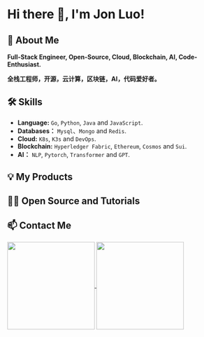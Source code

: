 # Hi there 👋, I'm Jon Luo!

## 🚀 About Me
**Full-Stack Engineer, Open-Source, Cloud, Blockchain, AI, Code-Enthusiast.**

**全栈工程师，开源，云计算，区块链，AI，代码爱好者。**

## 🛠 Skills
- **Language:** `Go`, `Python`, `Java` and `JavaScript`.
- **Databases：** `Mysql`、`Mongo` and `Redis`.
- **Cloud:** `K8s`, `K3s` and `DevOps`.
- **Blockchain:** `Hyperledger Fabric`, `Ethereum`, `Cosmos` and `Sui`.
- **AI：** `NLP`, `Pytorch`, `Transformer` and `GPT`.

## 💡 My Products

## 🧑‍💻 Open Source and Tutorials

## 📫 Contact Me

<a href="https://github.com/jonluo94/jonluo94" style="max-width:50%;" >
  <img height="200" align="center" src="https://github-readme-stats.vercel.app/api?username=jonluo94&count_private=true&theme=radical" />
</a>

<a href="https://github.com/jonluo94/jonluo94" style="max-width:50%;" >
  <img height="200" align="center" src="https://github-readme-stats-one-mu-82.vercel.app/api/top-langs/?username=jonluo94&layout=compact&langs_count=8">
</a>
